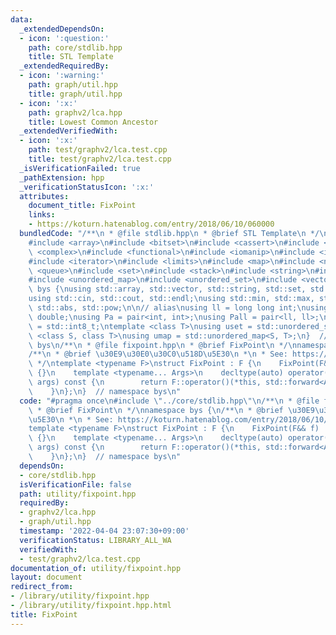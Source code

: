 ```yaml
---
data:
  _extendedDependsOn:
  - icon: ':question:'
    path: core/stdlib.hpp
    title: STL Template
  _extendedRequiredBy:
  - icon: ':warning:'
    path: graph/util.hpp
    title: graph/util.hpp
  - icon: ':x:'
    path: graphv2/lca.hpp
    title: Lowest Common Ancestor
  _extendedVerifiedWith:
  - icon: ':x:'
    path: test/graphv2/lca.test.cpp
    title: test/graphv2/lca.test.cpp
  _isVerificationFailed: true
  _pathExtension: hpp
  _verificationStatusIcon: ':x:'
  attributes:
    document_title: FixPoint
    links:
    - https://koturn.hatenablog.com/entry/2018/06/10/060000
  bundledCode: "/**\n * @file stdlib.hpp\n * @brief STL Template\n */\n#include <algorithm>\n\
    #include <array>\n#include <bitset>\n#include <cassert>\n#include <cmath>\n#include\
    \ <complex>\n#include <functional>\n#include <iomanip>\n#include <iostream>\n\
    #include <iterator>\n#include <limits>\n#include <map>\n#include <numeric>\n#include\
    \ <queue>\n#include <set>\n#include <stack>\n#include <string>\n#include <type_traits>\n\
    #include <unordered_map>\n#include <unordered_set>\n#include <vector>\n\nnamespace\
    \ bys {\nusing std::array, std::vector, std::string, std::set, std::map, std::pair;\n\
    using std::cin, std::cout, std::endl;\nusing std::min, std::max, std::sort, std::reverse,\
    \ std::abs, std::pow;\n\n// alias\nusing ll = long long int;\nusing ld = long\
    \ double;\nusing Pa = pair<int, int>;\nusing Pall = pair<ll, ll>;\nusing ibool\
    \ = std::int8_t;\ntemplate <class T>\nusing uset = std::unordered_set<T>;\ntemplate\
    \ <class S, class T>\nusing umap = std::unordered_map<S, T>;\n}  // namespace\
    \ bys\n/**\n * @file fixpoint.hpp\n * @brief FixPoint\n */\nnamespace bys {\n\
    /**\n * @brief \u30E9\u30E0\u30C0\u518D\u5E30\n *\n * See: https://koturn.hatenablog.com/entry/2018/06/10/060000\n\
    \ */\ntemplate <typename F>\nstruct FixPoint : F {\n    FixPoint(F&& f) : F{std::forward<F>(f)}\
    \ {}\n    template <typename... Args>\n    decltype(auto) operator()(Args&&...\
    \ args) const {\n        return F::operator()(*this, std::forward<Args>(args)...);\n\
    \    }\n};\n}  // namespace bys\n"
  code: "#pragma once\n#include \"../core/stdlib.hpp\"\n/**\n * @file fixpoint.hpp\n\
    \ * @brief FixPoint\n */\nnamespace bys {\n/**\n * @brief \u30E9\u30E0\u30C0\u518D\
    \u5E30\n *\n * See: https://koturn.hatenablog.com/entry/2018/06/10/060000\n */\n\
    template <typename F>\nstruct FixPoint : F {\n    FixPoint(F&& f) : F{std::forward<F>(f)}\
    \ {}\n    template <typename... Args>\n    decltype(auto) operator()(Args&&...\
    \ args) const {\n        return F::operator()(*this, std::forward<Args>(args)...);\n\
    \    }\n};\n}  // namespace bys\n"
  dependsOn:
  - core/stdlib.hpp
  isVerificationFile: false
  path: utility/fixpoint.hpp
  requiredBy:
  - graphv2/lca.hpp
  - graph/util.hpp
  timestamp: '2022-04-04 23:07:30+09:00'
  verificationStatus: LIBRARY_ALL_WA
  verifiedWith:
  - test/graphv2/lca.test.cpp
documentation_of: utility/fixpoint.hpp
layout: document
redirect_from:
- /library/utility/fixpoint.hpp
- /library/utility/fixpoint.hpp.html
title: FixPoint
---
```

